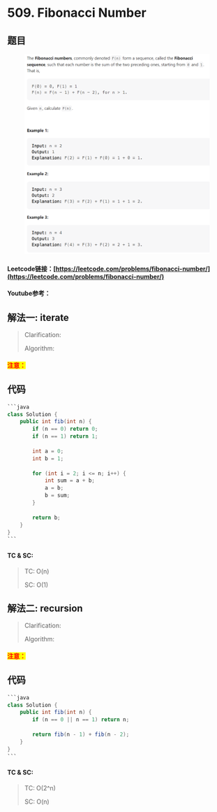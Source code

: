 # 509. Fibonacci Number

## 题目

<figure><img src="../../.gitbook/assets/image (21) (3).png" alt=""><figcaption></figcaption></figure>

#### Leetcode链接：[https://leetcode.com/problems/fibonacci-number/](https://leetcode.com/problems/fibonacci-number/)

#### Youtube参考：

## 解法一: iterate

> Clarification:&#x20;
>
> Algorithm:&#x20;

#### <mark style="color:red;">注意：</mark>

## 代码

````java
```java
class Solution {
    public int fib(int n) {
        if (n == 0) return 0;
        if (n == 1) return 1;

        int a = 0;
        int b = 1;

        for (int i = 2; i <= n; i++) {
            int sum = a + b;
            a = b;
            b = sum;
        } 

        return b;
    }
}
```
````

#### TC & SC:&#x20;

> TC: O(n)
>
> SC: O(1)

## 解法二: recursion

> Clarification:&#x20;
>
> Algorithm:&#x20;

#### <mark style="color:red;">注意：</mark>

## 代码

````java
```java
class Solution {
    public int fib(int n) {
        if (n == 0 || n == 1) return n;
    
        return fib(n - 1) + fib(n - 2);
    }
}
```
````

#### TC & SC:&#x20;

> TC: O(2^n)
>
> SC: O(n)
